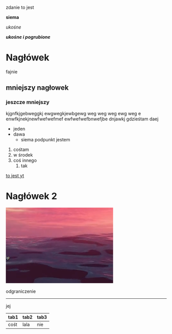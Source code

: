 
zdanie to jest

**siema**

*ukośne*

***ukośne i pogrubione***

# Nagłówek

fajnie

## mniejszy nagłowek

### jeszcze mniejszy

kjgnfkjgebweggkj ewgwegkjewbgewg weg weg weg ewg weg e
enwfkjnekjnewfwefwefmef
ewfwefwefbnwefjbe
dnjawkj
gdzieśtam daej

- jeden
- dawa 
    - siema podpunkt jestem

1. cośtam
1. w środek
1. coś innego
    1. tak

[to jest yt](https://www.youtube.com)

# Nagłówek 2 
![tu miało być zdięceie](example.png)



odgraniczenie 

---

jej

|tab1 |tab2 |tab3 |
|-----|-----|-----|
|cośt |lala |nie  |

